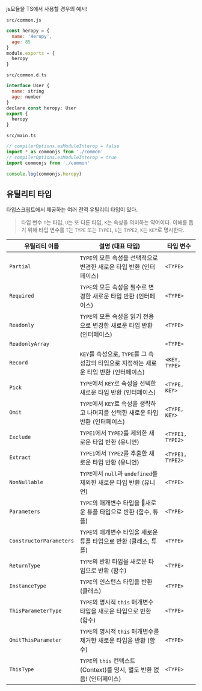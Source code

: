 js모듈을 TS에서 사용할 경우의 예시!

`src/common.js`

```js
const heropy = {
  name: 'Heropy',
  age: 85
}
module.exports = {
  heropy
}
```

`src/common.d.ts`
```js
interface User {
  name: string
  age: number
}
declare const heropy: User
export {
  heropy
}
```


`src/main.ts`

```js
// compilerOptions.esModuleInterop = false
import * as commonjs from './common'
// compilerOptions.esModuleInterop = true
import commonjs from './common'

console.log(commonjs.heropy)
```


## 유틸리티 타입

타입스크립트에서 제공하는 여러 전역 유틸리티 타입이 있다.

> 타입 변수 `T`는 타입, `U`는 또 다른 타입, `K`는 속성을 의미하는 약어이다.
이해를 돕기 위해 타입 변수를 `T`는 `TYPE` 또는 `TYPE1`, `U`는 `TYPE2`, `K`는 `KEY`로 명시한다.


유틸리티 이름 | 설명 (대표 타입) | 타입 변수
---|---|---
`Partial` | `TYPE`의 모든 속성을 선택적으로 변경한 새로운 타입 반환 (인터페이스) | `<TYPE>`
`Required` | `TYPE`의 모든 속성을 필수로 변경한 새로운 타입 반환 (인터페이스) | `<TYPE>`
`Readonly` | `TYPE`의 모든 속성을 읽기 전용으로 변경한 새로운 타입 반환 (인터페이스) | `<TYPE>`
`ReadonlyArray` |  | `<TYPE>`
`Record` | `KEY`를 속성으로, `TYPE`를 그 속성값의 타입으로 지정하는 새로운 타입 반환 (인터페이스) | `<KEY, TYPE>`
`Pick` | `TYPE`에서 `KEY`로 속성을 선택한 새로운 타입 반환 (인터페이스) | `<TYPE, KEY>`
`Omit` | `TYPE`에서 `KEY`로 속성을 생략하고 나머지를 선택한 새로운 타입 반환 (인터페이스) | `<TYPE, KEY>`
`Exclude` | `TYPE1`에서 `TYPE2`를 제외한 새로운 타입 반환 (유니언) | `<TYPE1, TYPE2>`
`Extract` | `TYPE1`에서 `TYPE2`를 추출한 새로운 타입 반환 (유니언) | `<TYPE1, TYPE2>`
`NonNullable` | `TYPE`에서 `null`과 `undefined`를 제외한 새로운 타입 반환 (유니언) | `<TYPE>`
`Parameters` | `TYPE`의 매개변수 타입을 새로운 튜플 타입으로 반환 (함수, 튜플) | `<TYPE>`
`ConstructorParameters` | `TYPE`의 매개변수 타입을 새로운 튜플 타입으로 반환 (클래스, 튜플) | `<TYPE>`
`ReturnType` | `TYPE`의 반환 타입을 새로운 타입으로 반환 (함수) | `<TYPE>`
`InstanceType` | `TYPE`의 인스턴스 타입을 반환 (클래스) | `<TYPE>`
`ThisParameterType` | `TYPE`의 명시적 `this` 매개변수 타입을 새로운 타입으로 반환 (함수) | `<TYPE>`
`OmitThisParameter` | `TYPE`의 명시적 `this` 매개변수를 제거한 새로운 타입을 반환 (함수) | `<TYPE>`
`ThisType` | `TYPE`의 `this` 컨텍스트(Context)를 명시, 별도 반환 없음! (인터페이스) | `<TYPE>`


